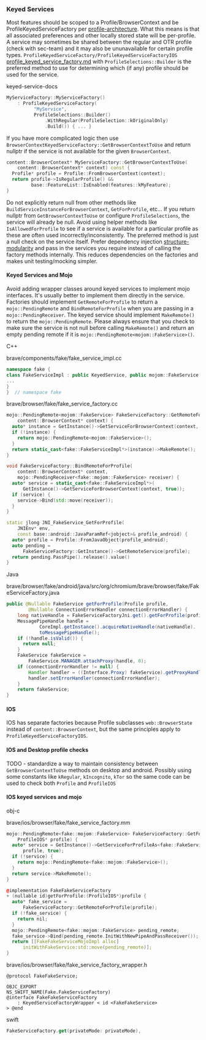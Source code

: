 ### Keyed Services

Most features should be scoped to a Profile/BrowserContext and be
ProfileKeyedServiceFactory per
[profile-architecture](https://www.chromium.org/developers/design-documents/profile-architecture/).
What this means is that all associated preferences and other locally stored
state will be per-profile. A service may sometimes be shared between the regular
and OTR profile (check with sec-team) and it may also be ununavailable for
certain profile types.
`ProfileKeyedServiceFactory/ProfileKeyedServiceFactoryIOS`
[profile_keyed_service_factory.md](https://source.chromium.org/chromium/chromium/src/+/main:chrome/browser/profiles/profile_keyed_service_factory.md;bpv=0)
with `ProfileSelections::Builder` is the preferred method to use for determining
which (if any) profile should be used for the service.


keyed-service-docs
```cpp
MyServiceFactory::MyServiceFactory()
    : ProfileKeyedServiceFactory(
          "MyService",
          ProfileSelections::Builder()
              .WithRegular(ProfileSelection::kOriginalOnly)
              .Build()) { ... }
```

If you have more complicated logic then use
`BrowserContextKeyedServiceFactory::GetBrowserContextToUse` and return nullptr
if the service is not available for the given `BrowserContext`.

```cpp
content::BrowserContext* MyServiceFactory::GetBrowserContextToUse(
    content::BrowserContext* context) const {
  Profile* profile = Profile::FromBrowserContext(context);
  return profile->IsRegularProfile() &&
         base::FeatureList::IsEnabled(features::kMyFeature);
}
```

Do not explicitly return null from other methods like
`BuildServiceInstanceForBrowserContext`, `GetForProfile`, etc... If you return
nullptr from `GetBrowserContextToUse` or configure `ProfileSelections`, the
service will already be null. Avoid using helper methods like
`IsAllowedForProfile` to see if a service is available for a particular profile
as these are often used incorrectly/inconsistently. The preferred method is just
a null check on the service itself. Prefer dependency injection
[structure-modularity](https://chromium.googlesource.com/chromium/src/+/main/docs/chrome_browser_design_principles.md#structure_modularity)
and pass in the services you require instead of calling the factory methods
internally. This reduces dependencies on the factories and makes unit
testing/mocking simpler.

#### Keyed Services and Mojo

Avoid adding wrapper classes around keyed services to implement mojo interfaces.
It's usually better to implement them directly in the service. Factories should
implement `GetRemoteForProfile` to return a `mojo::PendingRemote` and
`BindRemoteForProfile` when you are passing in a `mojo::PendingReceiver`. The
keyed service should implement `MakeRemote()` to return the
`mojo::PendingRemote`. Please always ensure that you check to make sure the
service is not null before calling `MakeRemote()` and return an empty pending
remote if it is `mojo::PendingRemote<mojom::FakeService>()`.

C++

brave/components/fake/fake_service_impl.cc
```cpp
namespace fake {
class FakeServiceImpl : public KeyedService, public mojom::FakeService {
...
}
}  // namespace fake
```

brave/browser/fake/fake_service_factory.cc
```cpp
mojo::PendingRemote<mojom::FakeService> FakeServiceFactory::GetRemoteForProfile(
    content::BrowserContext* context) {
  auto* instance = GetInstance()->GetServiceForBrowserContext(context, true);
  if (!instance) {
    return mojo::PendingRemote<mojom::FakeService>();
  }
  return static_cast<fake::FakeServiceImpl*>(instance)->MakeRemote();
}

void FakeServiceFactory::BindRemoteForProfile(
    content::BrowserContext* context,
    mojo::PendingReceiver<fake::mojom::FakeService> receiver) {
  auto* service = static_cast<fake::FakeServiceImpl*>(
      GetInstance()->GetServiceForBrowserContext(context, true));
  if (service) {
    service->Bind(std::move(receiver));
  }
}

static jlong JNI_FakeService_GetForProfile(
    JNIEnv* env,
    const base::android::JavaParamRef<jobject>& profile_android) {
  auto* profile = Profile::FromJavaObject(profile_android);
  auto pending =
      FakeServiceFactory::GetInstance()->GetRemoteService(profile);
  return pending.PassPipe().release().value()
}
```

Java

brave/browser/fake/android/java/src/org/chromium/brave/browser/fake/FakeServiceFactory.java
```java
public @Nullable FakeService getForProfile(Profile profile,
        @Nullable ConnectionErrorHandler connectionErrorHandler) {
    long nativeHandle = FakeServiceFactoryJni.get().getForProfile(profile);
    MessagePipeHandle handle =
            CoreImpl.getInstance().acquireNativeHandle(nativeHandle).
            toMessagePipeHandle();
    if (!handle.isValid()) {
      return null;
    }
    FakeService fakeService =
        FakeService.MANAGER.attachProxy(handle, 0);
    if (connectionErrorHandler != null) {
        Handler handler = ((Interface.Proxy) fakeService).getProxyHandler();
        handler.setErrorHandler(connectionErrorHandler);
    }
    return fakeService;
}
```

#### IOS

IOS has separate factories because Profile subclasses `web::BrowserState`
instead of `content::BrowserContext`, but the same principles apply to
`ProfileKeyedServiceFactoryIOS`.

#### IOS and Desktop profile checks

TODO - standardize a way to maintain consistency between
`GetBrowserContextToUse` methods on desktop and android. Possibly using some
constants like `kRegular`, `kIncognito`, `kTor` so the same code can be used to
check both `Profile` and `ProfileIOS`

#### IOS keyed services and mojo

obj-c

brave/ios/browser/fake/fake_service_factory.mm
```cpp
mojo::PendingRemote<fake::mojom::FakeService> FakeServiceFactory::GetForProfile(
    ProfileIOS* profile) {
  auto* service = GetInstance()->GetServiceForProfileAs<fake::FakeServiceImpl>(
      profile, true);
  if (!service) {
    return mojo::PendingRemote<fake::mojom::FakeService>();
  }
  return service->MakeRemote();
}

@implementation FakeFakeServiceFactory
+ (nullable id)getForProfile:(ProfileIOS*)profile {
  auto* fake_service =
      FakeServiceFactory::GetRemoteForProfile(profile);
  if (!fake_service) {
    return nil;
  }
  mojo::PendingRemote<fake::mojom::FakeService> pending_remote;
  fake_service->Bind(pending_remote.InitWithNewPipeAndPassReceiver());
  return [[FakeFakeServiceMojoImpl alloc]
      initWithFakeService:std::move(pending_remote)];
}
```

brave/ios/browser/fake/fake_service_factory_wrapper.h
```objc
@protocol FakeFakeService;

OBJC_EXPORT
NS_SWIFT_NAME(Fake.FakeServiceFactory)
@interface FakeFakeServiceFactory
    : KeyedServiceFactoryWrapper < id <FakeFakeService>
> @end
```

swift
```swift
FakeServiceFactory.get(privateMode: privateMode),
```
